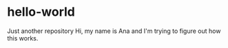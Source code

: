 # hello-world
Just another repository
Hi, my name is Ana and I'm trying to figure out how this works.
